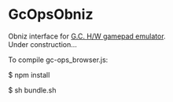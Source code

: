 # GcOpsObniz
Obniz interface for [G.C. H/W gamepad emulator](https://github.com/GameControllerizer/GcHwEmulator).  
Under construction...

To compile gc-ops_browser.js:

$ npm install

$ sh bundle.sh
